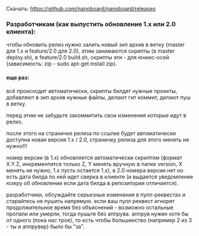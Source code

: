 Скачать:
https://github.com/nanoboard/nanoboard/releases


### Разработчикам (как выпустить обновление 1.х или 2.0 клиента): 
чтобы обновить релиз нужно залить новый зип архив в ветку (master для 1.х и feature/2.0 для 2.0),
этим занимаются скрипты (в master deploy.sh), в feature/2.0 build.sh,
скрипты эти - для юникс-осей (зависимость: zip - sudo apt-get install zip).

#### еще раз: 
всё происходит автоматически, скрипты билдят нужные проекты,
добавляют в зип архив нужные файлы,
делают гит коммит,
делают пуш в ветку.

перед этим не забудьте закоммитить свои изменения которые идут в релиз.

после этого на страничке релиза по ссылке будет автоматически доступна новая версия 1.х / 2.0,
страничку релиза для этого менять не нужно!!!

номер версии (в 1.х) обновляется автоматически скриптом (формат X.Y.Z, инкрементится только Z, Y менять вручную в папке version, X менять не нужно, 1.х пусть остается 1.х),
в 2.0 номера версии нет но есть дата билда по ней идет сверка в клиенте (и выдается уведомление юзеру об обновлении если дата билда в репозитории отличается).

разработчики,  обсуждайте серьезные изменения в пулл-реквестах и старайтесь не пушить напрямую. если ваш пулл реквест игнорят продолжительное время без объяснений - возможно остальные пропали или умерли, тогда пушьте без аппрува. аппрув нужен хотя бы от одного (пока нас трое), то есть чтобы большинство (например 2 из 3 - ты и аппрувер) было бы "за".
